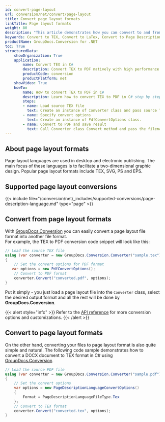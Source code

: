 ```yaml
---
id: convert-page-layout
url: conversion/net/convert/page-layout
title: Convert page layout formats
linkTitle: Page layout formats
weight: 80
description: "This article demonstrates how you can convert to and from page layout formats with GroupDocs.Conversion for .NET."
keywords: Convert to TEX, Convert to LaTex, Convert to Page Description Language, Convert from Page Layout Language, Convert to Page Layout, Convert from Page Layout
productName: GroupDocs.Conversion for .NET
toc: True
structuredData:
    showOrganization: True
    application:    
        name: Convert TEX in C#    
        description: Convert TEX to PDF natively with high performance using C# language and GroupDocs.Conversion for .NET APIs
        productCode: conversion
        productPlatform: net 
    showVideo: True
    howTo:
        name: How to convert TEX to PDF in C# 
        description: Learn how to convert TEX to PDF in C# step by step
        steps:
        - name: Load source TEX file 
          text: Create an instance of Converter class and pass source TEX file path as a constructor parameter. You may specify absolute or relative file paths as per your requirements. 
        - name: Specify convert options 
          text: Create an instance of PdfConvertOptions class.
        - name: Convert to PDF and save result 
          text: Call Converter class Convert method and pass the filename for the converted PDF file and the PdfConvertOptions object from the previous step as parameters.
---
```


## About page layout formats

Page layout languages are used in desktop and electronic publishing. The main focus of these languages is to facilitate a two-dimensional graphic design. Popular page layout formats include TEX, SVG, PS and EPS.

## Supported page layout conversions

{{< include file="/conversion/net/_includes/supported-conversions/page-description-language.md" type="page" >}}

## Convert from page layout formats

With [GroupDocs.Conversion](https://products.groupdocs.com/conversion/net) you can easily convert a page layout file format into another file format.  
For example, the TEX to PDF conversion code snippet will look like this:

```csharp
// Load the source TEX file
using (var converter = new GroupDocs.Conversion.Converter("sample.tex"))
{
    // Set the convert options for PDF format
   var options = new PdfConvertOptions();
    // Convert to PDF format
    converter.Convert("converted.pdf", options);
}
```

Put it simply - you just load a page layout file into the `Converter` class, select the desired output format and all the rest will be done by **GroupDocs.Conversion**.  

{{< alert style="info" >}}
Refer to the [API reference](https://reference.groupdocs.com/conversion/net/groupdocs.conversion.options.convert) for more conversion options and customizations.
{{< /alert >}}

## Convert to page layout formats

On the other hand, converting your files to page layout format is also quite simple and natural.
The following code sample demonstrates how to convert a DOCX document to TEX format in C# using [GroupDocs.Conversion](https://products.groupdocs.com/conversion/net).

```csharp
// Load the source PDF file
using (var converter = new GroupDocs.Conversion.Converter("sample.pdf"))
{
    // Set the convert options
    var options = new PageDescriptionLanguageConvertOptions()
    {
        Format = PageDescriptionLanguageFileType.Tex
    };
    // Convert to TEX format
    converter.Convert("converted.tex", options);
}
```
